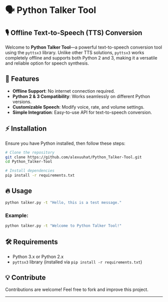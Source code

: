 # 🗣️ Python Talker Tool

## 🎙️ Offline Text-to-Speech (TTS) Conversion

Welcome to **Python Talker Tool**—a powerful text-to-speech conversion tool using the `pyttsx3` library. Unlike other TTS solutions, `pyttsx3` works completely offline and supports both Python 2 and 3, making it a versatile and reliable option for speech synthesis.

## 🌟 Features
- **Offline Support**: No internet connection required.
- **Python 2 & 3 Compatibility**: Works seamlessly on different Python versions.
- **Customizable Speech**: Modify voice, rate, and volume settings.
- **Simple Integration**: Easy-to-use API for text-to-speech conversion.

## ⚡ Installation
Ensure you have Python installed, then follow these steps:

```bash
# Clone the repository
git clone https://github.com/alexuuhat/Python_Talker-Tool.git
cd Python_Talker-Tool

# Install dependencies
pip install -r requirements.txt
```

## 🔥 Usage
```bash
python talker.py -t "Hello, this is a test message."
```

### Example:
```bash
python talker.py -t "Welcome to Python Talker Tool!"
```

## 🛠 Requirements
- Python 3.x or Python 2.x
- `pyttsx3` library (installed via `pip install -r requirements.txt`)

## 💡 Contribute
Contributions are welcome! Feel free to fork and improve this project.

---
